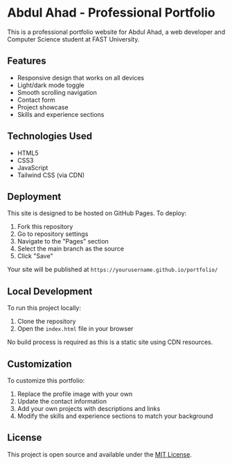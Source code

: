 # Abdul Ahad - Professional Portfolio

This is a professional portfolio website for Abdul Ahad, a web developer and Computer Science student at FAST University.

## Features

- Responsive design that works on all devices
- Light/dark mode toggle
- Smooth scrolling navigation
- Contact form
- Project showcase
- Skills and experience sections

## Technologies Used

- HTML5
- CSS3
- JavaScript
- Tailwind CSS (via CDN)

## Deployment

This site is designed to be hosted on GitHub Pages. To deploy:

1. Fork this repository
2. Go to repository settings
3. Navigate to the "Pages" section
4. Select the main branch as the source
5. Click "Save"

Your site will be published at `https://yourusername.github.io/portfolio/`

## Local Development

To run this project locally:

1. Clone the repository
2. Open the `index.html` file in your browser

No build process is required as this is a static site using CDN resources.

## Customization

To customize this portfolio:

1. Replace the profile image with your own
2. Update the contact information
3. Add your own projects with descriptions and links
4. Modify the skills and experience sections to match your background

## License

This project is open source and available under the [MIT License](LICENSE).

